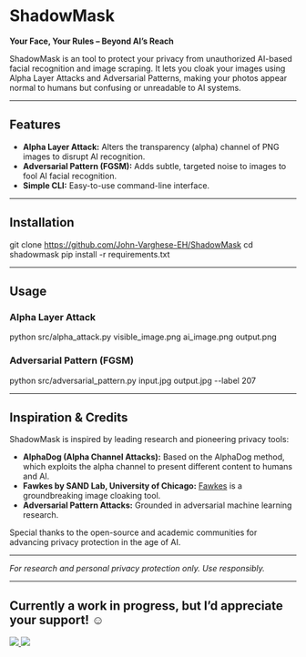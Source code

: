 # ShadowMask

**Your Face, Your Rules – Beyond AI’s Reach**

ShadowMask is an tool to protect your privacy from unauthorized AI-based facial recognition and image scraping. It lets you cloak your images using Alpha Layer Attacks and Adversarial Patterns, making your photos appear normal to humans but confusing or unreadable to AI systems.

---

## Features

- **Alpha Layer Attack:** Alters the transparency (alpha) channel of PNG images to disrupt AI recognition.
- **Adversarial Pattern (FGSM):** Adds subtle, targeted noise to images to fool AI facial recognition.
- **Simple CLI:** Easy-to-use command-line interface.

---

## Installation

git clone https://github.com/John-Varghese-EH/ShadowMask
cd shadowmask
pip install -r requirements.txt

---

## Usage

### Alpha Layer Attack

python src/alpha_attack.py visible_image.png ai_image.png output.png


### Adversarial Pattern (FGSM)

python src/adversarial_pattern.py input.jpg output.jpg --label 207

---

## Inspiration & Credits

ShadowMask is inspired by leading research and pioneering privacy tools:

- **AlphaDog (Alpha Channel Attacks):** Based on the AlphaDog method, which exploits the alpha channel to present different content to humans and AI.
- **Fawkes by SAND Lab, University of Chicago:** [Fawkes](https://sandlab.cs.uchicago.edu/fawkes/) is a groundbreaking image cloaking tool.
- **Adversarial Pattern Attacks:** Grounded in adversarial machine learning research.

Special thanks to the open-source and academic communities for advancing privacy protection in the age of AI.

---

*For research and personal privacy protection only. Use responsibly.*

---

## Currently a work in progress, but I’d appreciate your support! ☺️
<p align="left">
  <a href="https://buymeacoffee.com/CyberTrinity">
    <img src="https://img.shields.io/badge/Buy%20Me%20a%20Coffee-ffdd00?style=for-the-badge&logo=buy-me-a-coffee&logoColor=black" />
  </a>
  <a href="https://patreon.com/CyberTrinity">
    <img src="https://img.shields.io/badge/Patreon-F96854?style=for-the-badge&logo=patreon&logoColor=white" />
  </a>
</p>
